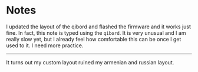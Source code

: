 # Notes

I updated the layout of the qibord and flashed the firmware and it works just fine. In fact, this note is typed using the `qibord`. It is very unusual and I am really slow yet, but I already feel how comfortable this can be once I get used to it. I need more practice.  

----

It turns out my custom layout ruined my armenian and russian layout.
